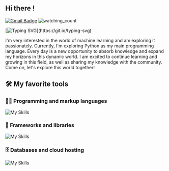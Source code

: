 ## Hi there !

[![Gmail Badge](https://img.shields.io/badge/-Gmail-c14438?style=flat-square&logo=Gmail&logoColor=white&link=mailto:denayativanie@gmail.com)](mailto:denayativanie@gmail.com)
<img src="https://komarev.com/ghpvc/?username=CruzNadin&color=brightgreen" alt="watching_count" />

[![Typing SVG](https://readme-typing-svg.herokuapp.com/?lines=I+am+Naya;Welcome+to+my+github+profile.)](https://git.io/typing-svg)

I'm very interested in the world of machine learning and am exploring it passionately. Currently, I'm exploring Python as my main programming language. Every day is a new opportunity to absorb knowledge and expand my horizons in this dynamic world. I am excited to continue learning and growing in this field, as well as sharing my knowledge with the community. Come on, let's explore this world together!

## 🛠️ My favorite tools

### 👨‍💻 Programming and markup languages
![My Skills](https://skillicons.dev/icons?i=python,js,nodejs,react,html,css,tailwind,kotlin)
### 🧰 Frameworks and libraries
![My Skills](https://skillicons.dev/icons?i=react,express,bootstrap,docker,github,wordpress,flask)
### 🗄️ Databases and cloud hosting
![My Skills](https://skillicons.dev/icons?i=aws,azure,vercel,postgres,mysql)
